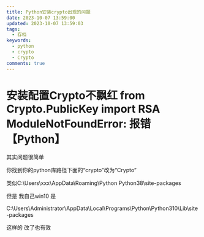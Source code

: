 ```yaml
---
title: Python安装crypto出现的问题
date: 2023-10-07 13:59:00
updated: 2023-10-07 13:59:03
tags:
  - 存档
keywords:
  - python
  - crypto
  - Crypto
comments: true
---
```

<!--StartFragment-->

# 安装配置Crypto不飘红 from Crypto.PublicKey import RSA ModuleNotFoundError: 报错【Python】

其实问题很简单

你找到你的python库路径下面的“crypto”改为“Crypto”

类似C:\Users\xxx\AppData\Roaming\Python Python38\site-packages

但是 我自己win10 是

C:\Users\Administrator\AppData\Local\Programs\Python\Python310\Lib\site-packages

这样的 改了也有效



<!--EndFragment-->